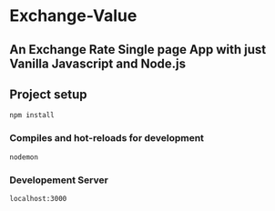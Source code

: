 # Exchange-Value
## An Exchange Rate Single page App with just Vanilla Javascript and Node.js

## Project setup
```
npm install
```

### Compiles and hot-reloads for development
```
nodemon
```

### Developement Server
```
localhost:3000
```
